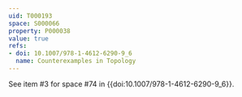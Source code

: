 ```yaml
---
uid: T000193
space: S000066
property: P000038
value: true
refs:
- doi: 10.1007/978-1-4612-6290-9_6
  name: Counterexamples in Topology
---
```


See item #3 for space #74 in {{doi:10.1007/978-1-4612-6290-9_6}}.
